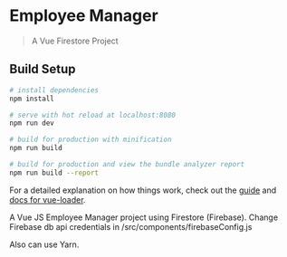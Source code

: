 # Employee Manager

> A Vue Firestore Project

## Build Setup

``` bash
# install dependencies
npm install

# serve with hot reload at localhost:8080
npm run dev

# build for production with minification
npm run build

# build for production and view the bundle analyzer report
npm run build --report
```

For a detailed explanation on how things work, check out the [guide](http://vuejs-templates.github.io/webpack/) and [docs for vue-loader](http://vuejs.github.io/vue-loader).

A Vue JS Employee Manager project using Firestore (Firebase).
Change Firebase db api credentials in /src/components/firebaseConfig.js

Also can use Yarn.


